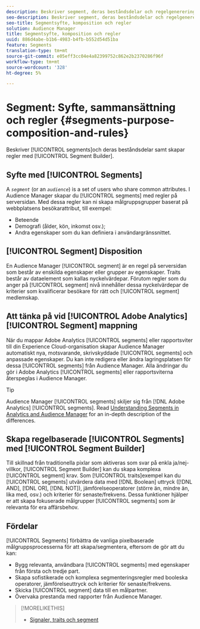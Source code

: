 ```yaml
---
description: Beskriver segment, deras beståndsdelar och regelgenerering med Segment Builder.
seo-description: Beskriver segment, deras beståndsdelar och regelgenerering med Segment Builder.
seo-title: Segmentsyfte, komposition och regler
solution: Audience Manager
title: Segmentsyfte, komposition och regler
uuid: 886d4abe-b1b6-4983-b4fb-b552d54d51ba
feature: Segments
translation-type: tm+mt
source-git-commit: e05eff3cc04e4a82399752c862e2b2370286f96f
workflow-type: tm+mt
source-wordcount: '328'
ht-degree: 5%

---
```



# Segment: Syfte, sammansättning och regler {#segments-purpose-composition-and-rules}

Beskriver [!UICONTROL segments]och deras beståndsdelar samt skapar regler med [!UICONTROL Segment Builder].

## Syfte med [!UICONTROL Segments]

A *`segment`* (or an *`audience`*) is a set of users who share common attributes. I Audience Manager skapar du [!UICONTROL segments] med regler på serversidan. Med dessa regler kan ni skapa målgruppsgrupper baserat på webbplatsens besökarattribut, till exempel:

* Beteende
* Demografi (ålder, kön, inkomst osv.);
* Andra egenskaper som du kan definiera i användargränssnittet.

## [!UICONTROL Segment] Disposition

En Audience Manager [!UICONTROL segment] är en regel på serversidan som består av enskilda egenskaper eller grupper av egenskaper. Traits består av dataelement som kallas nyckelvärdepar. Förutom regler som du anger på [!UICONTROL segment] nivå innehåller dessa nyckelvärdepar de kriterier som kvalificerar besökare för rätt och [!UICONTROL segment] medlemskap.

## Att tänka på vid [!UICONTROL Adobe Analytics][!UICONTROL Segment] mappning

När du mappar Adobe Analytics [!UICONTROL segments] eller rapportsviter till din Experience Cloud-organisation skapar Audience Manager automatiskt nya, motsvarande, skrivskyddade [!UICONTROL segments] och anpassade egenskaper. Du kan inte redigera eller ändra lagringsplatsen för dessa [!UICONTROL segments] från Audience Manager. Alla ändringar du gör i Adobe Analytics [!UICONTROL segments] eller rapportsviterna återspeglas i Audience Manager.

>[!TIP]
>
>Audience Manager [!UICONTROL segments] skiljer sig från [!DNL Adobe Analytics] [!UICONTROL segments]. Read [Understanding Segments in Analytics and Audience Manager](https://docs.adobe.com/content/help/sv-SE/analytics/integration/audience-analytics/audience-analytics-workflow/aam-analytics-segments.html) for an in-depth description of the differences.

## Skapa regelbaserade [!UICONTROL Segments] med [!UICONTROL Segment Builder]

Till skillnad från traditionella pixlar som aktiveras som svar på enkla ja/nej-villkor, [!UICONTROL Segment Builder] kan du skapa komplexa [!UICONTROL segment] krav. Som [!UICONTROL traits]exempel kan du [!UICONTROL segments] utvärdera data med [!DNL Boolean] uttryck ([!DNL AND], [!DNL OR], [!DNL NOT]), jämförelseoperatorer (större än, mindre än, lika med, osv.) och kriterier för senaste/frekvens. Dessa funktioner hjälper er att skapa fokuserade målgrupper [!UICONTROL segments] som är relevanta för era affärsbehov.

## Fördelar

[!UICONTROL Segments] förbättra de vanliga pixelbaserade målgruppsprocesserna för att skapa/segmentera, eftersom de gör att du kan:

* Bygg relevanta, användbara [!UICONTROL segments] med egenskaper från första och tredje part.
* Skapa sofistikerade och komplexa segmenteringsregler med booleska operatorer, jämförelseuttryck och kriterier för senaste/frekvens.
* Skicka [!UICONTROL segment] data till en målpartner.
* Övervaka prestanda med rapporter från Audience Manager.

>[!MORELIKETHIS]
>
>* [Signaler, traits och segment](../../reference/signal-trait-segment.md)

